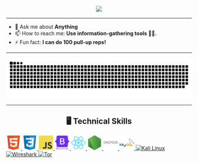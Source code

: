 <!-- Introduction with Typing Animation -->
<p align="center">
    <img src="https://readme-typing-svg.herokuapp.com?color=E22FE4&width=380&height=28&lines=Hi+there...+I'm+oZa;The+last+of+the+honorable+outlaws&center=true">
</p>

---

- 💬 Ask me about **Anything**
- 📫 How to reach me: **Use information-gathering tools 👨‍💻.**
- ⚡ Fun fact: **I can do 100 pull-up reps!**

---

<!-- Snake Game (centered) -->
<p align="center">
  <img src="https://github.com/Platane/snk/raw/output/github-contribution-grid-snake.svg" alt="Snake Game" width="600">
</p>

---

<!-- Technical Skills -->
<h2 align="center">🖥️ Technical Skills</h2>

<p align="left">
  <!-- Web Development Skills -->
  <a href="https://developer.mozilla.org/en-US/docs/Web/HTML" target="_blank">
    <img src="https://raw.githubusercontent.com/devicons/devicon/master/icons/html5/html5-original.svg" alt="HTML" width="40" height="40"/>
  </a>
  <a href="https://developer.mozilla.org/en-US/docs/Web/CSS" target="_blank">
    <img src="https://raw.githubusercontent.com/devicons/devicon/master/icons/css3/css3-original.svg" alt="CSS" width="40" height="40"/>
  </a>
  <a href="https://developer.mozilla.org/en-US/docs/Web/JavaScript" target="_blank">
    <img src="https://raw.githubusercontent.com/devicons/devicon/master/icons/javascript/javascript-original.svg" alt="JavaScript" width="40" height="40"/>
  </a>
  <a href="https://getbootstrap.com" target="_blank">
    <img src="https://raw.githubusercontent.com/devicons/devicon/master/icons/bootstrap/bootstrap-plain-wordmark.svg" alt="Bootstrap" width="40" height="40"/>
  </a>
  <a href="https://reactjs.org" target="_blank">
    <img src="https://raw.githubusercontent.com/devicons/devicon/master/icons/react/react-original.svg" alt="React" width="40" height="40"/>
  </a>
  <a href="https://nodejs.org" target="_blank">
    <img src="https://raw.githubusercontent.com/devicons/devicon/master/icons/nodejs/nodejs-original.svg" alt="Node.js" width="40" height="40"/>
  </a>
  <a href="https://expressjs.com" target="_blank">
    <img src="https://raw.githubusercontent.com/devicons/devicon/master/icons/express/express-original-wordmark.svg" alt="Express.js" width="40" height="40"/>
  </a>
  <a href="https://www.mysql.com" target="_blank">
    <img src="https://raw.githubusercontent.com/devicons/devicon/master/icons/mysql/mysql-original-wordmark.svg" alt="MySQL" width="40" height="40"/>
  </a>
  <!-- Kali Linux and Related Tools -->
  <a href="https://www.kali.org" target="_blank">
    <img src="https://www.vectorlogo.zone/logos/kali/kali-icon.svg" alt="Kali Linux" width="40" height="40"/>
  </a>
  <a href="https://www.wireshark.org" target="_blank">
    <img src="https://www.vectorlogo.zone/logos/wireshark/wireshark-icon.svg" alt="Wireshark" width="40" height="40"/>
  </a>
  <a href="https://www.torproject.org" target="_blank">
    <img src="https://www.vectorlogo.zone/logos/torproject/torproject-icon.svg" alt="Tor" width="40" height="40"/>
  </a>
</p>

